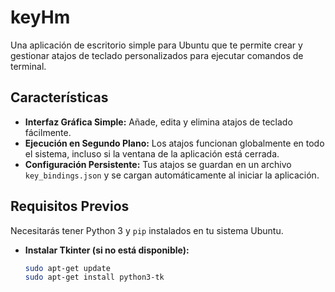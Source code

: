 # keyHm
Una aplicación de escritorio simple para Ubuntu que te permite crear y gestionar atajos de teclado personalizados para ejecutar comandos de terminal.

## Características

- **Interfaz Gráfica Simple:** Añade, edita y elimina atajos de teclado fácilmente.
- **Ejecución en Segundo Plano:** Los atajos funcionan globalmente en todo el sistema, incluso si la ventana de la aplicación está cerrada.
- **Configuración Persistente:** Tus atajos se guardan en un archivo `key_bindings.json` y se cargan automáticamente al iniciar la aplicación.

## Requisitos Previos

Necesitarás tener Python 3 y `pip` instalados en tu sistema Ubuntu.

- **Instalar Tkinter (si no está disponible):**
  ```bash
  sudo apt-get update
  sudo apt-get install python3-tk
